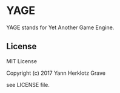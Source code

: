 YAGE
====

YAGE stands for Yet Another Game Engine.

License
-------

MIT License

Copyright (c) 2017 Yann Herklotz Grave

see LICENSE file.
